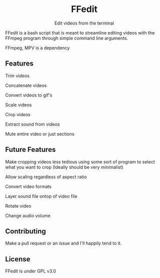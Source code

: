 <h1 align="center">FFedit</h1>
<p align="center">Edit videos from the terminal</p>
FFedit is a bash script that is meant to streamline editing videos with the FFmpeg program through simple command line arguments.

FFmpeg, MPV is a dependency



## Features
Trim videos

Concatenate videos

Convert videos to gif's

Scale videos

Crop videos

Extract sound from videos

Mute entire video or just sections

## Future Features
Make cropping videos less tedious using some sort of program to select what you want to crop (Ideally should be very minimalist)

Allow scaling regardless of aspect ratio

Convert video formats 

Layer sound file ontop of video file 

Rotate video

Change audio volume 

## Contributing
Make a pull request or an issue and I'll happily tend to it.

## License
FFedit is under GPL v3.0
